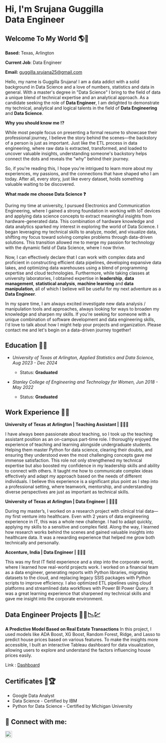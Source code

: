 <h1>Hi, I'm Srujana Guggilla <br/>Data Engineer</a>

<h2> Welcome To My World 🌎🦋 </h2>

**Based:** Texas, Arlington

**Current Job**: Data Engineer 

**Email:** guggilla.srujana25@gmail.com


Hello, my name is Guggilla Srujana! I am a data addict with a solid background in Data Science and a love of numbers, statistics and data in general. With a master's degree in "Data Science" I bring to the field of data a unique blend of technical expertise and an analytical approach. As a candidate seeking the role of **Data Engineer**, I am delighted to demonstrate my technical, analytical and logical talents in the field of **Data Engineering** and **Data Science**.

**Why you should know me ⁉️**

While most people focus on presenting a formal resume to showcase their professional journey, I believe the story behind the scenes—the backstory of a person is just as important. Just like the ETL process in data engineering, where raw data is extracted, transformed, and loaded to uncover valuable insights, understanding someone's backstory helps connect the dots and reveals the "why" behind their journey.

So, if you're reading this, I hope you're intrigued to learn more about my experiences, my passions, and the connections that have shaped who I am today. After all, every story, just like every dataset, holds something valuable waiting to be discovered.

**What made me choose Data Science ❓**

During my time at university, I pursued Electronics and Communication Engineering, where I gained a strong foundation in working with IoT devices and applying data science concepts to extract meaningful insights from hardware-generated data. This combination of hardware knowledge and data analytics sparked my interest in exploring the world of Data Science. I began leveraging my technical skills to analyze, model, and visualize data, shifting my focus toward solving complex problems through data-driven solutions. This transition allowed me to merge my passion for technology with the dynamic field of Data Science, where I now thrive.

Now, I can effectively declare that I can work with complex data and proficient in constructing efficient data pipelines, developing expansive data lakes, and optimizing data warehouses using a blend of programming expertise and cloud technologies. Furthermore, while taking classes at university laboratories, I obtained expertise in **leadership**, **data management**, **statistical analysis**, **machine learning** and **data manipulation**, all of which I believe will be useful for my next adventure as a **Data Engineer**.

In my spare time, I am always excited investigate new data analysis / manipulation tools and approaches, always looking for ways to broaden my knowledge and sharpen my skills.
If you're seeking for someone with a unique combination of software development and data engineering skills, I'd love to talk about how I might help your projects and organization. Please contact me and let's begin on a data-driven journey together!


## Education 👩‍🎓

- *University of Texas at Arlington, Applied Statistics and Data Science, Aug 2023 - Dec 2024*
    - Status: **Graduated** 

- *Stanley College of Engineering and Technology for Women, Jun 2018 - May 2022*
    - Status: **Graduated**

<h2> Work Experience 👩‍💻</h2>

**University of Texas at Arlington | Teaching Assistant |** 👩‍🏫💸

I have always been passionate about teaching, so I took up the teaching assistant position as an on-campus part-time role. I thoroughly enjoyed the experience of teaching and learning alongside undergraduate students. Helping them master Python for data science, clearing their doubts, and ensuring they understood even the most challenging concepts gave me immense satisfaction. This role not only strengthened my technical expertise but also boosted my confidence in my leadership skills and ability to connect with others. It taught me how to communicate complex ideas effectively and adapt my approach based on the needs of different individuals. I believe this experience is a significant plus point as I step into a professional setting, where teamwork, mentorship, and understanding diverse perspectives are just as important as technical skills.

**University of Texas at Arlington | Data Engineer |** 👩‍💼💸

During my master’s, I worked on a research project with clinical trial data—my first venture into healthcare. Even with 2 years of data engineering experience in IT, this was a whole new challenge. I had to adapt quickly, applying my skills to a sensitive and complex field. Along the way, I learned how research works behind the scenes and gained valuable insights into healthcare data. It was a rewarding experience that helped me grow both technically and personally.

**Accenture, India | Data Engineer |** 👩‍💼💸

This was my first IT field experience and a step into the corporate world, where I learned how real-world projects work. I worked on a financial team as a data engineer, generating reports with Python libraries, migrating datasets to the cloud, and replacing legacy SSIS packages with Python scripts to improve efficiency. I also optimized ETL pipelines using cloud platforms and streamlined data workflows with Power BI Power Query. It was a great learning experience that sharpened my technical skills and gave me insight into the corporate environment.


<h2> Data Engineer Projects 👩‍💻📉💹 </h2>

**A Predictive Model Based on Real Estate Transactions**
In this project, I used models like ADA Boost, XG Boost, Random Forest, Ridge, and Lasso to predict house prices based on various features. To make the insights more accessible, I built an interactive Tableau dashboard for data visualization, allowing users to explore and understand the factors influencing house prices easily.

Link : [Dashboard](https://public.tableau.com/app/profile/srujana.guggilla/viz/RealEstatePropertyTransactionDashboard/SALEPRICEPREDICTIONS)






## Certificates 🏅🏆

- Google Data Analyst 
- Data Science - Certified by IBM
- Python for Data Science - Certified by Michigan University



<h2> 🤳 Connect with me:</h2>



[<img align="left" alt="JoshMadakor | LinkedIn" width="22px" src="https://cdn.jsdelivr.net/npm/simple-icons@v3/icons/linkedin.svg" />][linkedin]




[linkedin]: https://www.linkedin.com/in/srujana-guggilla-2512851a4/

